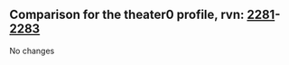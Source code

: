 ## Comparison for the theater0 profile, rvn: [2281](https://github.com/PRO100KatYT/FortniteProfileRevisions/tree/main/profiles/theater0/2281%20theater0.json)-[2283](https://github.com/PRO100KatYT/FortniteProfileRevisions/tree/main/profiles/theater0/2283%20theater0.json)

No changes
